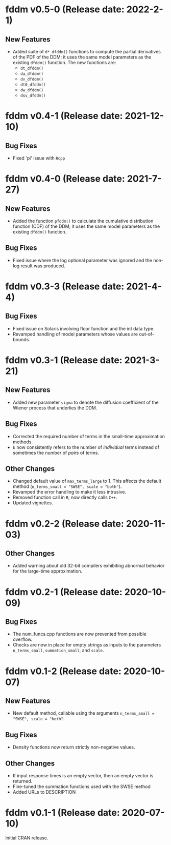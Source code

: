 # fddm v0.5-0 (Release date: 2022-2-1)

## New Features
* Added suite of `d*_dfddm()` functions to compute the partial derivatives of the PDF of the DDM; it uses the same model parameters as the existing `dfddm()` function. The new functions are:
    - `dt_dfddm()`
    - `da_dfddm()`
    - `dv_dfddm()`
    - `dt0_dfddm()`
    - `dw_dfddm()`
    - `dsv_dfddm()`




# fddm v0.4-1 (Release date: 2021-12-10)

## Bug Fixes
* Fixed 'pi' issue with `Rcpp`




# fddm v0.4-0 (Release date: 2021-7-27)

## New Features
* Added the function `pfddm()` to calculate the cumulative distribution function (CDF) of the DDM; it uses the same model parameters as the existing `dfddm()` function.

## Bug Fixes
* Fixed issue where the log optional parameter was ignored and the non-log result was produced.




# fddm v0.3-3 (Release date: 2021-4-4)

## Bug Fixes
* Fixed issue on Solaris involving floor function and the int data type.
* Revamped handling of model parameters whose values are out-of-bounds.




# fddm v0.3-1 (Release date: 2021-3-21)

## New Features
* Added new parameter `sigma` to denote the diffusion coefficient of the Wiener process that underlies the DDM.

## Bug Fixes
* Corrected the required number of terms in the small-time approximation methods.
* `k` now consistently refers to the number of _individual_ terms instead of sometimes the number of _pairs_ of terms.

## Other Changes
* Changed default value of `max_terms_large` to 1. This affects the default method (`n_terms_small = "SWSE", scale = "both"`).
* Revamped the error handling to make it less intrusive.
* Removed function call in `R`; now directly calls `C++`.
* Updated vignettes.




# fddm v0.2-2 (Release date: 2020-11-03)

## Other Changes
* Added warning about old 32-bit compilers exhibiting abnormal behavior for the large-time approximation.




# fddm v0.2-1 (Release date: 2020-10-09)

## Bug Fixes
* The num_funcs.cpp functions are now prevented from possible overflow.
* Checks are now in place for empty strings as inputs to the parameters `n_terms_small`, `summation_small`, and `scale`.




# fddm v0.1-2 (Release date: 2020-10-07)

## New Features
* New default method, callable using the arguments `n_terms_small = "SWSE", scale = "both"`.

## Bug Fixes
* Density functions now return strictly non-negative values.

## Other Changes
* If input response times is an empty vector, then an empty vector is returned.
* Fine-tuned the summation functions used with the SWSE method
* Added URLs to DESCRIPTION




# fddm v0.1-1 (Release date: 2020-07-10)

Initial CRAN release.
